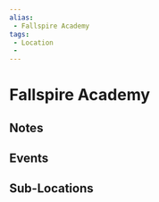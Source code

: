 ```yaml
---
alias: 
 - Fallspire Academy
tags: 
 - Location
 - 
---
```


# Fallspire Academy

## Notes


## Events


## Sub-Locations

